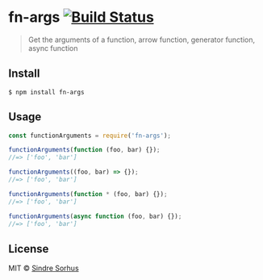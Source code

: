 # fn-args [![Build Status](https://travis-ci.org/sindresorhus/fn-args.svg?branch=master)](https://travis-ci.org/sindresorhus/fn-args)

> Get the arguments of a function, arrow function, generator function, async function


## Install

```
$ npm install fn-args
```


## Usage

```js
const functionArguments = require('fn-args');

functionArguments(function (foo, bar) {});
//=> ['foo', 'bar']

functionArguments((foo, bar) => {});
//=> ['foo', 'bar']

functionArguments(function * (foo, bar) {});
//=> ['foo', 'bar']

functionArguments(async function (foo, bar) {});
//=> ['foo', 'bar']
```


## License

MIT © [Sindre Sorhus](https://sindresorhus.com)
